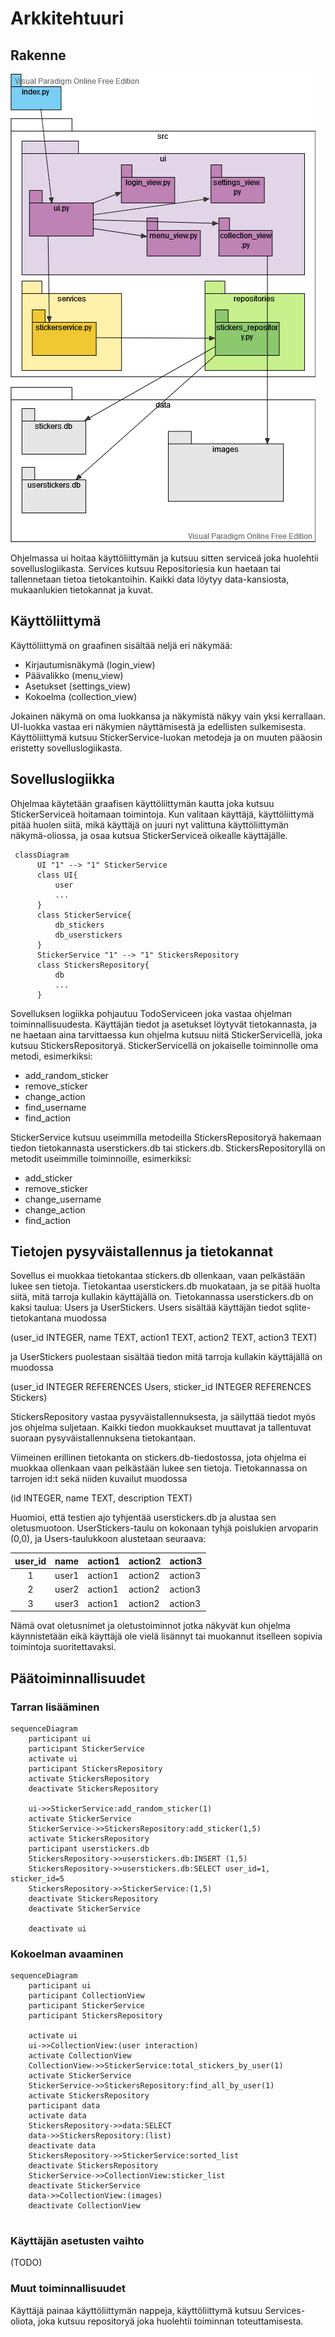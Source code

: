 # Arkkitehtuuri

## Rakenne

![rakenne](kuvat/rakenne.png)

Ohjelmassa ui hoitaa käyttöliittymän ja kutsuu sitten serviceä joka huolehtii sovelluslogiikasta. Services kutsuu Repositoriesia kun haetaan tai tallennetaan tietoa tietokantoihin. Kaikki data löytyy data-kansiosta, mukaanlukien tietokannat ja kuvat.

## Käyttöliittymä
Käyttöliittymä on graafinen sisältää neljä eri näkymää:
- Kirjautumisnäkymä (login_view)
- Päävalikko (menu_view)
- Asetukset (settings_view)
- Kokoelma (collection_view)

Jokainen näkymä on oma luokkansa ja näkymistä näkyy vain yksi kerrallaan. UI-luokka vastaa eri näkymien näyttämisestä ja edellisten sulkemisesta. Käyttöliittymä kutsuu StickerService-luokan metodeja ja on muuten pääosin eristetty sovelluslogiikasta.

## Sovelluslogiikka

Ohjelmaa käytetään graafisen käyttöliittymän kautta joka kutsuu StickerServiceä hoitamaan toimintoja. Kun valitaan käyttäjä, käyttöliittymä pitää huolen siitä, mikä käyttäjä on juuri nyt valittuna käyttöliittymän näkymä-oliossa, ja osaa kutsua StickerServiceä oikealle käyttäjälle.

```mermaid
 classDiagram
      UI "1" --> "1" StickerService
      class UI{
          user
          ...
      }
      class StickerService{
          db_stickers
          db_userstickers
      }
      StickerService "1" --> "1" StickersRepository
      class StickersRepository{
          db
          ...
      }
```

Sovelluksen logiikka pohjautuu TodoServiceen joka vastaa ohjelman toiminnallisuudesta. Käyttäjän tiedot ja asetukset löytyvät tietokannasta, ja ne haetaan aina tarvittaessa kun ohjelma kutsuu niitä StickerServicellä, joka kutsuu StickersRepositoryä. StickerServicellä on jokaiselle toiminnolle oma metodi, esimerkiksi:
- add_random_sticker
- remove_sticker
- change_action
- find_username
- find_action

StickerService kutsuu useimmilla metodeilla StickersRepositoryä hakemaan tiedon tietokannasta userstickers.db tai stickers.db. StickersRepositoryllä on metodit useimmille toiminnoille, esimerkiksi:
- add_sticker
- remove_sticker
- change_username
- change_action
- find_action



## Tietojen pysyväistallennus ja tietokannat

Sovellus ei muokkaa tietokantaa stickers.db ollenkaan, vaan pelkästään lukee sen tietoja. Tietokantaa userstickers.db muokataan, ja se pitää huolta siitä, mitä tarroja kullakin käyttäjällä on.  Tietokannassa userstickers.db on kaksi taulua: Users ja UserStickers. Users sisältää käyttäjän tiedot sqlite-tietokantana muodossa

(user_id INTEGER, name TEXT, action1 TEXT, action2 TEXT, action3 TEXT)

ja UserStickers puolestaan sisältää tiedon mitä tarroja kullakin käyttäjällä on muodossa

(user_id INTEGER REFERENCES Users, sticker_id INTEGER REFERENCES Stickers)

StickersRepository vastaa pysyväistallennuksesta, ja säilyttää tiedot myös jos ohjelma suljetaan. Kaikki tiedon muokkaukset muuttavat ja tallentuvat suoraan pysyväistallennuksena tietokantaan.

Viimeinen erillinen tietokanta on stickers.db-tiedostossa, jota ohjelma ei muokkaa ollenkaan vaan pelkästään lukee sen tietoja. Tietokannassa on tarrojen id:t sekä niiden kuvailut muodossa 

(id INTEGER, name TEXT, description TEXT)

Huomioi, että testien ajo tyhjentää userstickers.db ja alustaa sen oletusmuotoon. UserStickers-taulu on kokonaan tyhjä poislukien arvoparin (0,0), ja Users-taulukkoon alustetaan seuraava:

| user_id | name | action1  |action2  |action3  |
| :----:|:-----| :-----|:-----|:-----|
| 1 | user1    | action1 |action2 |action3 |
| 2 | user2    | action1 |action2 |action3 |
| 3 | user3    | action1 |action2 |action3 |

Nämä ovat oletusnimet ja oletustoiminnot jotka näkyvät kun ohjelma käynnistetään eikä käyttäjä ole vielä lisännyt tai muokannut itselleen sopivia toimintoja suoritettavaksi.


## Päätoiminnallisuudet

### Tarran lisääminen

```mermaid
sequenceDiagram
	participant ui
	participant StickerService
    activate ui
    participant StickersRepository
    activate StickersRepository
    deactivate StickersRepository

    ui->>StickerService:add_random_sticker(1)
    activate StickerService
    StickerService->>StickersRepository:add_sticker(1,5)
    activate StickersRepository
    participant userstickers.db
    StickersRepository->>userstickers.db:INSERT (1,5)
    StickersRepository->>userstickers.db:SELECT user_id=1, sticker_id=5
    StickersRepository->>StickerService:(1,5)
    deactivate StickersRepository
    deactivate StickerService
    
    deactivate ui
```
### Kokoelman avaaminen

```mermaid
sequenceDiagram
	participant ui
	participant CollectionView
	participant StickerService
	participant StickersRepository
	
    activate ui
    ui->>CollectionView:(user interaction)
    activate CollectionView
    CollectionView->>StickerService:total_stickers_by_user(1)
    activate StickerService
    StickerService->>StickersRepository:find_all_by_user(1)
    activate StickersRepository
    participant data
    activate data
    StickersRepository->>data:SELECT
    data->>StickersRepository:(list)
    deactivate data
    StickersRepository->>StickerService:sorted_list
    deactivate StickersRepository
    StickerService->>CollectionView:sticker_list
    deactivate StickerService
    data->>CollectionView:(images)
    deactivate CollectionView
    
```    
    

### Käyttäjän asetusten vaihto

(TODO)

### Muut toiminnallisuudet
Käyttäjä painaa käyttöliittymän nappeja, käyttöliittymä kutsuu Services-oliota, joka kutsuu repositoryä joka huolehtii toiminnan toteuttamisesta.
